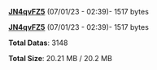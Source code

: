 [**JN4qvFZ5**](/data/JN4qvFZ5.txt) (07/01/23 - 02:39)- 1517 bytes

[**JN4qvFZ5**](/data/JN4qvFZ5.txt) (07/01/23 - 02:39)- 1517 bytes

**Total Datas**: 3148

**Total Size**: 20.21 MB / 20.2 MB